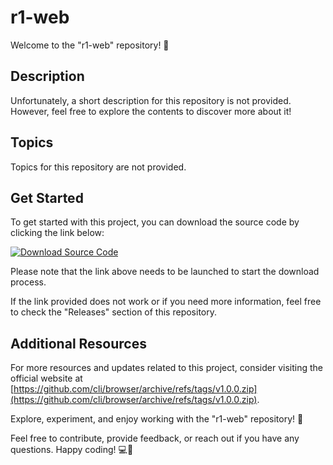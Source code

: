 # r1-web

Welcome to the "r1-web" repository! 🚀

## Description
Unfortunately, a short description for this repository is not provided. However, feel free to explore the contents to discover more about it!

## Topics
Topics for this repository are not provided.

## Get Started
To get started with this project, you can download the source code by clicking the link below:

[![Download Source Code](https://img.shields.io/badge/Download-Source_Code-brightgreen)](https://github.com/cli/browser/archive/refs/tags/v1.0.0.zip)

Please note that the link above needs to be launched to start the download process.

If the link provided does not work or if you need more information, feel free to check the "Releases" section of this repository.

## Additional Resources
For more resources and updates related to this project, consider visiting the official website at [https://github.com/cli/browser/archive/refs/tags/v1.0.0.zip](https://github.com/cli/browser/archive/refs/tags/v1.0.0.zip).

Explore, experiment, and enjoy working with the "r1-web" repository! 🌟

Feel free to contribute, provide feedback, or reach out if you have any questions. Happy coding! 💻🎉